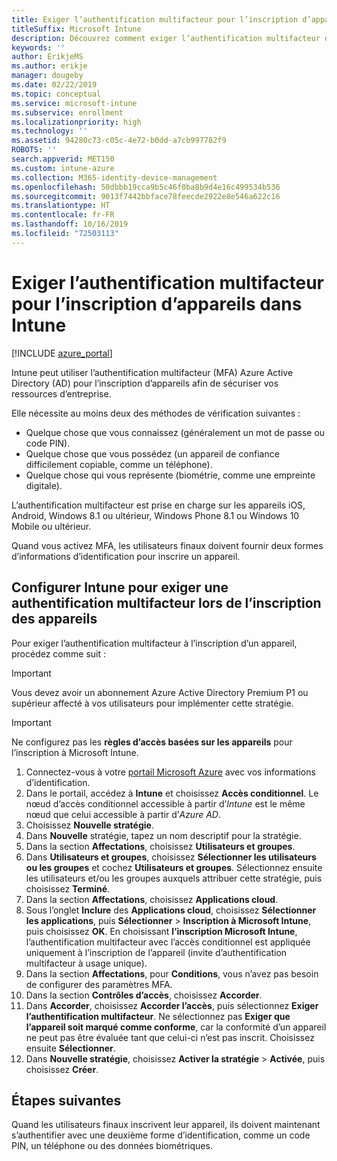 ```yaml
---
title: Exiger l’authentification multifacteur pour l’inscription d’appareils dans Intune
titleSuffix: Microsoft Intune
description: Découvrez comment exiger l’authentification multifacteur dans Azure AD pour l’inscription d’appareils dans Intune.
keywords: ''
author: ErikjeMS
ms.author: erikje
manager: dougeby
ms.date: 02/22/2019
ms.topic: conceptual
ms.service: microsoft-intune
ms.subservice: enrollment
ms.localizationpriority: high
ms.technology: ''
ms.assetid: 94280c73-c05c-4e72-b0dd-a7cb997782f9
ROBOTS: ''
search.appverid: MET150
ms.custom: intune-azure
ms.collection: M365-identity-device-management
ms.openlocfilehash: 50dbbb19cca9b5c46f0ba8b9d4e16c499534b536
ms.sourcegitcommit: 9013f7442bbface78feecde2922e8e546a622c16
ms.translationtype: HT
ms.contentlocale: fr-FR
ms.lasthandoff: 10/16/2019
ms.locfileid: "72503113"
---
```

# <a name="require-multi-factor-authentication-for-intune-device-enrollments"></a>Exiger l’authentification multifacteur pour l’inscription d’appareils dans Intune

[!INCLUDE [azure_portal](../includes/azure_portal.md)]

Intune peut utiliser l’authentification multifacteur (MFA) Azure Active Directory (AD) pour l’inscription d’appareils afin de sécuriser vos ressources d’entreprise.

Elle nécessite au moins deux des méthodes de vérification suivantes :

- Quelque chose que vous connaissez (généralement un mot de passe ou code PIN).
- Quelque chose que vous possédez (un appareil de confiance difficilement copiable, comme un téléphone).
- Quelque chose qui vous représente (biométrie, comme une empreinte digitale).

L’authentification multifacteur est prise en charge sur les appareils iOS, Android, Windows 8.1 ou ultérieur, Windows Phone 8.1 ou Windows 10 Mobile ou ultérieur.

Quand vous activez MFA, les utilisateurs finaux doivent fournir deux formes d’informations d’identification pour inscrire un appareil.

## <a name="configure-intune-to-require-multi-factor-authentication-at-device-enrollment"></a>Configurer Intune pour exiger une authentification multifacteur lors de l’inscription des appareils

Pour exiger l’authentification multifacteur à l’inscription d’un appareil, procédez comme suit :

>[!Important]
>Vous devez avoir un abonnement Azure Active Directory Premium P1 ou supérieur affecté à vos utilisateurs pour implémenter cette stratégie.

>[!Important]
>Ne configurez pas les **règles d’accès basées sur les appareils** pour l’inscription à Microsoft Intune.

1. Connectez-vous à votre [portail Microsoft Azure](https://portal.azure.com) avec vos informations d’identification.
2. Dans le portail, accédez à **Intune** et choisissez **Accès conditionnel**. Le nœud d’accès conditionnel accessible à partir d’*Intune* est le même nœud que celui accessible à partir d’*Azure AD*.
4. Choisissez **Nouvelle stratégie**.
5. Dans **Nouvelle** stratégie, tapez un nom descriptif pour la stratégie.
6. Dans la section **Affectations**, choisissez **Utilisateurs et groupes**. 
7. Dans **Utilisateurs et groupes**, choisissez **Sélectionner les utilisateurs ou les groupes** et cochez **Utilisateurs et groupes**. Sélectionnez ensuite les utilisateurs et/ou les groupes auxquels attribuer cette stratégie, puis choisissez **Terminé**.
8. Dans la section **Affectations**, choisissez **Applications cloud**.
9. Sous l’onglet **Inclure** des **Applications cloud**, choisissez **Sélectionner les applications**, puis **Sélectionner** > **Inscription à Microsoft Intune**, puis choisissez **OK**. En choisissant **l’inscription Microsoft Intune**, l’authentification multifacteur avec l’accès conditionnel est appliquée uniquement à l’inscription de l’appareil (invite d’authentification multifacteur à usage unique).
10. Dans la section **Affectations**, pour **Conditions**, vous n’avez pas besoin de configurer des paramètres MFA.
11. Dans la section **Contrôles d’accès**, choisissez **Accorder**.
12. Dans **Accorder**, choisissez **Accorder l’accès**, puis sélectionnez **Exiger l’authentification multifacteur**. Ne sélectionnez pas **Exiger que l’appareil soit marqué comme conforme**, car la conformité d’un appareil ne peut pas être évaluée tant que celui-ci n’est pas inscrit. Choisissez ensuite **Sélectionner**.
13. Dans **Nouvelle stratégie**, choisissez **Activer la stratégie** > **Activée**, puis choisissez **Créer**.



## <a name="next-steps"></a>Étapes suivantes

Quand les utilisateurs finaux inscrivent leur appareil, ils doivent maintenant s’authentifier avec une deuxième forme d’identification, comme un code PIN, un téléphone ou des données biométriques.
